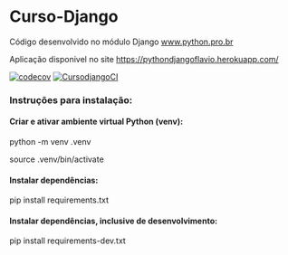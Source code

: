 # Curso-Django

Código desenvolvido no módulo Django  www.python.pro.br

Aplicação disponivel no site https://pythondjangoflavio.herokuapp.com/

[![codecov](https://codecov.io/gh/FlavioANS/Curso-Django/branch/main/graph/badge.svg?token=B6ZQXG0LSI)](https://codecov.io/gh/FlavioANS/Curso-Django)
[![CursodjangoCI](https://github.com/FlavioANS/Curso-Django/actions/workflows/CursoDjandoCI.yml/badge.svg)](https://github.com/FlavioANS/Curso-Django/actions/workflows/CursoDjandoCI.yml)

### Instruções para instalação:

#### Criar e ativar ambiente virtual Python (venv):

python -m venv .venv

source .venv/bin/activate

#### Instalar dependências:

pip install requirements.txt

#### Instalar dependências, inclusive de desenvolvimento:

pip install requirements-dev.txt